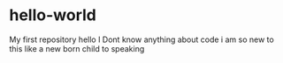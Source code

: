 # hello-world
My first repository
hello I Dont know anything about code
i am so new to this like a new born child to speaking 
